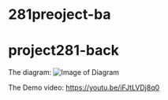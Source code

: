 # 281preoject-ba
# project281-back

The diagram:
![Image of Diagram](https://drive.google.com/file/d/1FpVrPpg5OCrLdefRhtWpieU0JSBa4Yj9/view?usp=sharing)

The Demo video:
https://youtu.be/iFJtLVDj8q0
